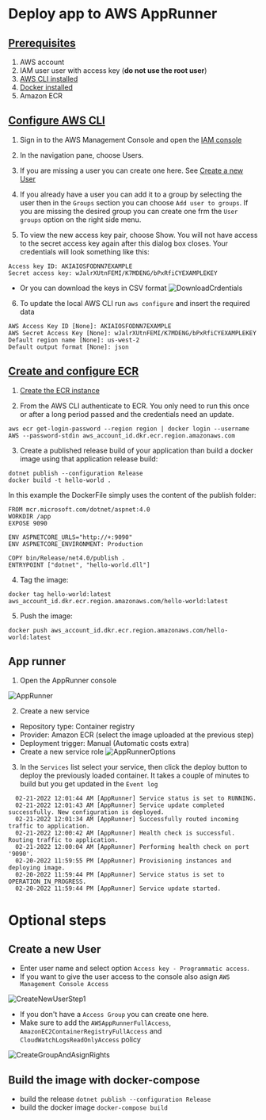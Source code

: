 # Deploy app to AWS AppRunner

## [Prerequisites](https://docs.aws.amazon.com/apprunner/latest/dg/setting-up.html)

1. AWS account
2. IAM user user with access key (**do not use the root user**)
3. [AWS CLI installed](https://docs.aws.amazon.com/cli/latest/userguide/getting-started-install.html)
5. [Docker installed](https://docs.docker.com/get-docker/)
6. Amazon ECR

## [Configure AWS CLI](https://docs.aws.amazon.com/cli/latest/userguide/cli-configure-quickstart.html)

1. Sign in to the AWS Management Console and open the [IAM console](https://console.aws.amazon.com/iam/)

2. In the navigation pane, choose Users.

3. If you are missing a user you can create one here. See [Create a new User](#create-a-new-user)

4. If you already have a user you can add it to a group by selecting the user then in the `Groups` section you can choose `Add user to groups`.
If you are missing the desired group you can create one frm the `User groups` option on the right side menu.

5. To view the new access key pair, choose Show. You will not have access to the secret access key again after this dialog box closes. Your credentials will look something like this:
```
Access key ID: AKIAIOSFODNN7EXAMPLE
Secret access key: wJalrXUtnFEMI/K7MDENG/bPxRfiCYEXAMPLEKEY
```
* Or you can download the keys in CSV format
![DownloadCrdentials](https://user-images.githubusercontent.com/10427459/154866231-1958f933-2bb6-41ff-aba2-36233a6290da.png)


6. To update the local AWS CLI run `aws configure` and insert the required data
```
AWS Access Key ID [None]: AKIAIOSFODNN7EXAMPLE
AWS Secret Access Key [None]: wJalrXUtnFEMI/K7MDENG/bPxRfiCYEXAMPLEKEY
Default region name [None]: us-west-2
Default output format [None]: json
```

## [Create and configure ECR](https://docs.aws.amazon.com/AmazonECR/latest/userguide/getting-started-cli.html)

1. [Create the ECR instance](https://eu-west-1.console.aws.amazon.com/ecr/create-repository)

2. From the AWS CLI authenticate to ECR. You only need to run this once or after a long period passed and the credentials need an update.

```
aws ecr get-login-password --region region | docker login --username AWS --password-stdin aws_account_id.dkr.ecr.region.amazonaws.com
```

3. Create a published release build of your application than build a docker image using that application release build: 
```
dotnet publish --configuration Release
docker build -t hello-world .
```

In this example the DockerFile simply uses the content of the publish folder:
```
FROM mcr.microsoft.com/dotnet/aspnet:4.0
WORKDIR /app
EXPOSE 9090

ENV ASPNETCORE_URLS="http://+:9090"
ENV ASPNETCORE_ENVIRONMENT: Production

COPY bin/Release/net4.0/publish . 
ENTRYPOINT ["dotnet", "hello-world.dll"]
```


4. Tag the image:
```
docker tag hello-world:latest aws_account_id.dkr.ecr.region.amazonaws.com/hello-world:latest
```

5. Push the image:
```
docker push aws_account_id.dkr.ecr.region.amazonaws.com/hello-world:latest
```

## App runner

1. Open the AppRunner console

![AppRunner](https://user-images.githubusercontent.com/10427459/154867722-633478be-d726-4d74-bb76-dfb34a9fcfd1.png)

2. Create a new service

* Repository type: Container registry
* Provider: Amazon ECR (select the image uploaded at the previous step)
* Deployment trigger: Manual (Automatic costs extra)
* Create a new service role
![AppRunnerOptions](https://user-images.githubusercontent.com/10427459/154867825-a7a9974c-f4ea-419c-ab4f-bb41e768d82d.png)

3. In the `Services` list select your service, then click the deploy button to deploy the previously loaded container.
It takes a couple of minutes to build but you get updated in the `Event log`
```
  02-21-2022 12:01:44 AM [AppRunner] Service status is set to RUNNING.
  02-21-2022 12:01:43 AM [AppRunner] Service update completed successfully. New configuration is deployed.
  02-21-2022 12:01:34 AM [AppRunner] Successfully routed incoming traffic to application.
  02-21-2022 12:00:42 AM [AppRunner] Health check is successful. Routing traffic to application.
  02-21-2022 12:00:04 AM [AppRunner] Performing health check on port '9090'.
  02-20-2022 11:59:55 PM [AppRunner] Provisioning instances and deploying image.
  02-20-2022 11:59:44 PM [AppRunner] Service status is set to OPERATION_IN_PROGRESS.
  02-20-2022 11:59:44 PM [AppRunner] Service update started.
```
# Optional steps

## Create a new User

* Enter user name and select option `Access key - Programmatic access`. 
* If you want to give the user access to the console also asign `AWS Management Console Access`

![CreateNewUserStep1](https://user-images.githubusercontent.com/10427459/154858779-d9f3b049-5ba2-43eb-9de2-4ebd0bbd6444.png)

* If you don't have a `Access Group` you can create one here.
* Make sure to add the `AWSAppRunnerFullAccess`, `AmazonEC2ContainerRegistryFullAccess` and `CloudWatchLogsReadOnlyAccess` policy

![CreateGroupAndAsignRights](https://user-images.githubusercontent.com/10427459/154865833-7d00b68f-d44f-4cb5-8886-4b81a2ff0ba0.png)

## Build the image with docker-compose
* build the release `dotnet publish --configuration Release`
* build the docker image `docker-compose build`
